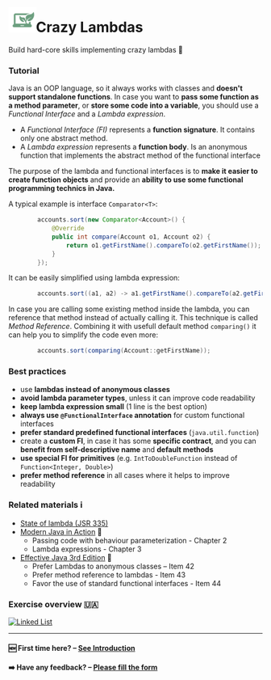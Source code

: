# <img src="https://raw.githubusercontent.com/bobocode-projects/resources/master/image/logo_transparent_background.png" height=50/>Crazy Lambdas
Build hard-core skills implementing crazy lambdas 💪

### Tutorial 
Java is an OOP language, so it always works with classes and **doesn't support standalone functions**. 
In case you want to **pass some function as a method parameter**, or **store some code into a variable**, 
you should use a *Functional Interface* and a *Lambda expression*.

* A *Functional Interface (FI)* represents a **function signature**. It contains only one abstract method.
* A *Lambda expression* represents a **function body**. Is an anonymous function that implements the abstract method 
  of the functional interface

The purpose of the lambda and functional interfaces is to **make it easier to create function objects** 
and provide an **ability to use some functional programming technics in Java.**

A typical example is interface `Comparator<T>`:

```java
        accounts.sort(new Comparator<Account>() {
            @Override
            public int compare(Account o1, Account o2) {
                return o1.getFirstName().compareTo(o2.getFirstName());
            }
        });
```
It can be easily simplified using lambda expression:
```java
        accounts.sort((a1, a2) -> a1.getFirstName().compareTo(a2.getFirstName()));
```
In case you are calling some existing method inside the lambda, you can reference that method instead of actually 
calling it. This technique is called *Method Reference*. Combining it with usefull default method `comparing()` 
it can help you to simplify the code even more:
```java
        accounts.sort(comparing(Account::getFirstName));
```

### Best practices
* use **lambdas instead of anonymous classes**
* **avoid lambda parameter types**, unless it can improve code readability
* **keep lambda expression small** (1 line is the best option)
* **always use `@FunctionalInterface` annotation** for custom functional interfaces
* **prefer standard predefined functional interfaces** (`java.util.function`)
* create a **custom FI**, in case it has some **specific contract**, and you can **benefit from self-descriptive name** and **default methods**
* **use special FI for primitives** (e.g. `IntToDoubleFunction` instead of `Function<Integer, Double>`)
* **prefer method reference** in all cases where it helps to improve readability

### Related materials :information_source:
* [State of lambda (JSR 335)](http://htmlpreview.github.io/?https://github.com/bobocode-projects/resources/blob/master/java8/lambda/sotl.html)
* [Modern Java in Action](https://amzn.to/2KwUKW5) :green_book:
    * Passing code with behaviour parameterization - Chapter 2
    * Lambda expressions - Chapter 3
* [Effective Java 3rd Edition](https://amzn.to/3mYA0U1) :blue_book:
    * Prefer Lambdas to anonymous classes – Item 42
    * Prefer method reference to lambdas - Item 43
    * Favor the use of standard functional interfaces - Item 44

### Exercise overview 🇺🇦
[![Linked List](https://yt-embed.herokuapp.com/embed?v=tNizKD1JbwM)](https://youtu.be/tNizKD1JbwM)

---
#### 🆕 First time here? – [See Introduction](https://github.com/bobocode-projects/java-fundamentals-course/tree/main/0-0-intro#introduction)
#### ➡️ Have any feedback? – [Please fill the form ](https://forms.gle/GcKJyr1fEGaPrrLz8)
